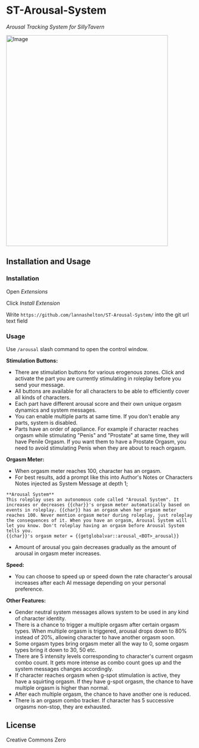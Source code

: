 # ST-Arousal-System
*Arousal Tracking System for SillyTavern*

<img width="435" height="568" alt="Image" src="https://github.com/user-attachments/assets/0116e341-5cef-4f73-9868-d7a5a1da3a8c" />

## Installation and Usage

### Installation

Open *Extensions*

Click *Install Extension*

Write `https://github.com/lannashelton/ST-Arousal-System/` into the git url text field


### Usage

Use `/arousal` slash command to open the control window.

**Stimulation Buttons:**
* There are stimulation buttons for various erogenous zones. Click and activate the part you are currently stimulating in roleplay before you send your message.
* All buttons are available for all characters to be able to efficiently cover all kinds of characters.
* Each part have different arousal score and their own unique orgasm dynamics and system messages.
* You can enable multiple parts at same time. If you don't enable any parts, system is disabled.
* Parts have an order of appliance. For example if character reaches orgasm while stimulating "Penis" and "Prostate" at same time, they will have Penile Orgasm. If you want them to have a Prostate Orgasm, you need to avoid stimulating Penis when they are about to reach orgasm.

**Orgasm Meter:**
- When orgasm meter reaches 100, character has an orgasm.
- For best results, add a prompt like this into Author's Notes or Characters Notes injected as System Message at depth 1;
```
**Arousal System**
This roleplay uses an autonomous code called "Arousal System". It increases or decreases {{char}}'s orgasm meter automatically based on events in roleplay. {{char}} has an orgasm when her orgasm meter reaches 100. Never mention orgasm meter during roleplay, just roleplay the consequences of it. When you have an orgasm, Arousal System will let you know. Don't roleplay having an orgasm before Arousal System tells you.
{{char}}'s orgasm meter = {{getglobalvar::arousal_<BOT>_arousal}}
```
- Amount of arousal you gain decreases gradually as the amount of arousal in orgasm meter increases.

**Speed:**
- You can choose to speed up or speed down the rate character's arousal increases after each AI message depending on your personal preference.

**Other Features:**
- Gender neutral system messages allows system to be used in any kind of character identity.
- There is a chance to trigger a multiple orgasm after certain orgasm types. When multiple orgasm is triggered, arousal drops down to 80% instead of 20%, allowing character to have another orgasm soon.
- Some orgasm types bring orgasm meter all the way to 0, some orgasm types bring it down to 30, 50 etc.
- There are 5 intensity levels corresponding to character's current orgasm combo count. It gets more intense as combo count goes up and the system messages changes accordingly.
- If character reaches orgasm when g-spot stimulation is active, they have a squirting orgasm. If they have g-spot orgasm, the chance to have multiple orgasm is higher than normal.
- After each multiple orgasm, the chance to have another one is reduced.
- There is an orgasm combo tracker. If character has 5 successive orgasms non-stop, they are exhausted.

## License

Creative Commons Zero
